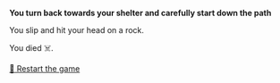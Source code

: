 **You turn back towards your shelter and carefully start down the path**

You slip and hit your head on a rock.

You died ☠️.

[🔄 Restart the game](../../begin-journey.md) 